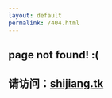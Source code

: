 ```yaml
---
layout: default
permalink: /404.html
---
```

## page not found! :(
## 请访问：[shijiang.tk](https://shijiang.tk)
